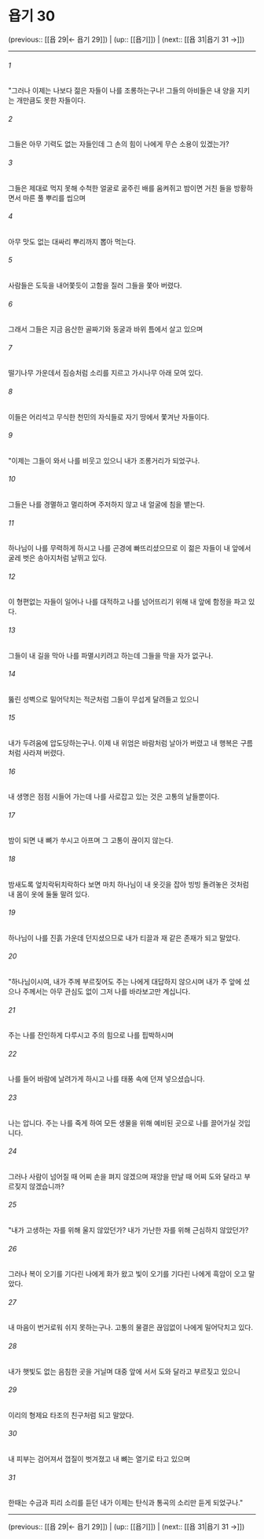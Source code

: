 # 욥기 30

(previous:: [[욥 29|← 욥기 29]]) | (up:: [[욥기]]) | (next:: [[욥 31|욥기 31 →]])

***




###### 1 

"그러나 이제는 나보다 젊은 자들이 나를 조롱하는구나! 그들의 아비들은 내 양을 지키는 개만큼도 못한 자들이다. 



###### 2 

그들은 아무 기력도 없는 자들인데 그 손의 힘이 나에게 무슨 소용이 있겠는가? 



###### 3 

그들은 제대로 먹지 못해 수척한 얼굴로 굶주린 배를 움켜쥐고 밤이면 거친 들을 방황하면서 마른 풀 뿌리를 씹으며 



###### 4 

아무 맛도 없는 대싸리 뿌리까지 뽑아 먹는다. 



###### 5 

사람들은 도둑을 내어쫓듯이 고함을 질러 그들을 쫓아 버렸다. 



###### 6 

그래서 그들은 지금 음산한 골짜기와 동굴과 바위 틈에서 살고 있으며 



###### 7 

떨기나무 가운데서 짐승처럼 소리를 지르고 가시나무 아래 모여 있다. 



###### 8 

이들은 어리석고 무식한 천민의 자식들로 자기 땅에서 쫓겨난 자들이다. 



###### 9 

"이제는 그들이 와서 나를 비웃고 있으니 내가 조롱거리가 되었구나. 



###### 10 

그들은 나를 경멸하고 멀리하며 주저하지 않고 내 얼굴에 침을 뱉는다. 



###### 11 

하나님이 나를 무력하게 하시고 나를 곤경에 빠뜨리셨으므로 이 젊은 자들이 내 앞에서 굴레 벗은 송아지처럼 날뛰고 있다. 



###### 12 

이 형편없는 자들이 일어나 나를 대적하고 나를 넘어뜨리기 위해 내 앞에 함정을 파고 있다. 



###### 13 

그들이 내 길을 막아 나를 파멸시키려고 하는데 그들을 막을 자가 없구나. 



###### 14 

뚫린 성벽으로 밀어닥치는 적군처럼 그들이 무섭게 달려들고 있으니 



###### 15 

내가 두려움에 압도당하는구나. 이제 내 위엄은 바람처럼 날아가 버렸고 내 행복은 구름처럼 사라져 버렸다. 



###### 16 

내 생명은 점점 시들어 가는데 나를 사로잡고 있는 것은 고통의 날들뿐이다. 



###### 17 

밤이 되면 내 뼈가 쑤시고 아프며 그 고통이 끊이지 않는다. 



###### 18 

밤새도록 엎치락뒤치락하다 보면 마치 하나님이 내 옷깃을 잡아 빙빙 돌려놓은 것처럼 내 몸이 옷에 둘둘 말려 있다. 



###### 19 

하나님이 나를 진흙 가운데 던지셨으므로 내가 티끌과 재 같은 존재가 되고 말았다. 



###### 20 

"하나님이시여, 내가 주께 부르짖어도 주는 나에게 대답하지 않으시며 내가 주 앞에 섰으나 주께서는 아무 관심도 없이 그저 나를 바라보고만 계십니다. 



###### 21 

주는 나를 잔인하게 다루시고 주의 힘으로 나를 핍박하시며 



###### 22 

나를 들어 바람에 날려가게 하시고 나를 태풍 속에 던져 넣으셨습니다. 



###### 23 

나는 압니다. 주는 나를 죽게 하여 모든 생물을 위해 예비된 곳으로 나를 끌어가실 것입니다. 



###### 24 

그러나 사람이 넘어질 때 어찌 손을 펴지 않겠으며 재앙을 만날 때 어찌 도와 달라고 부르짖지 않겠습니까? 



###### 25 

"내가 고생하는 자를 위해 울지 않았던가? 내가 가난한 자를 위해 근심하지 않았던가? 



###### 26 

그러나 복이 오기를 기다린 나에게 화가 왔고 빛이 오기를 기다린 나에게 흑암이 오고 말았다. 



###### 27 

내 마음이 번거로워 쉬지 못하는구나. 고통의 물결은 끊임없이 나에게 밀어닥치고 있다. 



###### 28 

내가 햇빛도 없는 음침한 곳을 거닐며 대중 앞에 서서 도와 달라고 부르짖고 있으니 



###### 29 

이리의 형제요 타조의 친구처럼 되고 말았다. 



###### 30 

내 피부는 검어져서 껍질이 벗겨졌고 내 뼈는 열기로 타고 있으며 



###### 31 

한때는 수금과 피리 소리를 듣던 내가 이제는 탄식과 통곡의 소리만 듣게 되었구나."

***

(previous:: [[욥 29|← 욥기 29]]) | (up:: [[욥기]]) | (next:: [[욥 31|욥기 31 →]])
